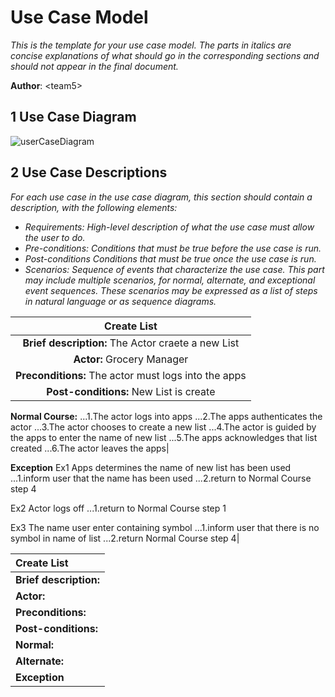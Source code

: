 # Use Case Model

*This is the template for your use case model. The parts in italics are concise explanations of what should go in the corresponding sections and should not appear in the final document.*

**Author**: \<team5\>

## 1 Use Case Diagram

![userCaseDiagram](https://github.com/qc-se-spring2018/370Spring18Team5/blob/master/GroupProject/Design-Team/Use%20Case.jpg)

## 2 Use Case Descriptions

*For each use case in the use case diagram, this section should contain a description, with the following elements:*

- *Requirements: High-level description of what the use case must allow the user to do.*
- *Pre-conditions: Conditions that must be true before the use case is run.*
- *Post-conditions Conditions that must be true once the use case is run.*
- *Scenarios: Sequence of events that characterize the use case. This part may include multiple scenarios, for normal, alternate, and exceptional event sequences. These scenarios may be expressed as a list of steps in natural language or as sequence diagrams.*

__Create List__ |
:--:| 
__Brief description:__ The Actor craete a new List|
__Actor:__ Grocery Manager|
__Preconditions:__ The actor must logs into the apps|
__Post-conditions:__ New List is create|
__Normal Course:__
...1.The actor logs into apps
...2.The apps authenticates the actor
...3.The actor chooses to create a new list
...4.The actor is guided by the apps to enter the name of new list
...5.The apps acknowledges that list created
...6.The actor leaves the apps|

__Exception__
Ex1 Apps determines the name of new list has been used
...1.inform user that the name has been used
...2.return to Normal Course step 4

Ex2 Actor logs off
...1.return to Normal Course step 1

Ex3  The name user enter containing symbol
...1.inform user that there is no symbol in name of list
...2.return Normal Course step 4|



__Create List__ |
:-- | 
__Brief description:__| |
__Actor:__| |
__Preconditions:__| |
__Post-conditions:__|
__Normal:__|
__Alternate:__|
__Exception__|

